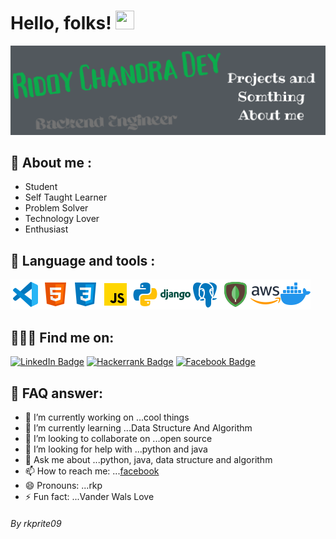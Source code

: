 <!-- introduce myself -->
# Hello, folks! <img src="https://raw.githubusercontent.com/MartinHeinz/MartinHeinz/master/wave.gif" width="30px" height="30px" />
<!-- picture -->
![RIDOY](./Github_profile.png "Ridoy")
<!-- about me -->
## 🙋 About me :
<ul>
    <li>Student</li>
    <li>Self Taught Learner</li>
    <li>Problem Solver</li>
    <li>Technology Lover</li>
    <li>Enthusiast</li>
</ul>


<!-- Languages and  Tools-->
## 🔧 Language and tools : 
<p><a href="#"><img src="./icon/vsc.png" title="vs code"></a><a href="#"><img src="./icon/html.png" title="html"></a><a href="#"><img src="./icon/css.png" title="css"></a><a href="#"><img src="./icon/js.png" title="javascript"></a><a href="#"><img src="./icon/python.png" title="python"></a><a href="#"><img src="./icon/django.png" title="django"></a><a href="#"><img src="./icon/icons8-postgresql-48.png" title="postgre sql"></a><a href="#"><img src="./icon/mdb.png" title="mongo db"></a><a href="#"><img src="./icon/aws.png" title="aws"></a><a href="#"><img src="./icon/docker.png" title="docker"></a></P>

<!-- find me on -->
## 🕵🏾‍♂️ Find me on: 
<a href="https://www.linkedin.com/in/ridoy-chandra-dey-5466a7248/"><img src="https://img.shields.io/badge/LinkedIn-blue?style=for-the-badge&logo=linkedin&logoColor=white" alt="LinkedIn Badge"/></a>
<a href="https://www.hackerrank.com/RidoyChandraDey1"><img src="https://img.shields.io/badge/-Hackerrank-2EC866?style=for-the-badge&logo=HackerRank&logoColor=white" alt="Hackerrank Badge"/></a>
<a href="https://www.facebook.com/ridoychandra.dey.77"><img src="https://img.shields.io/badge/Facebook-1877F2?style=for-the-badge&logo=facebook&logoColor=white" alt="Facebook Badge"/></a>
    
<!-- few asked questions answer -->
## 🤔 FAQ answer:

- 🔭 I’m currently working on ...cool things
- 🌱 I’m currently learning ...Data Structure And Algorithm
- 👯 I’m looking to collaborate on ...open source
- 🤔 I’m looking for help with ...python and java
- 💬 Ask me about ...python, java, data structure and algorithm
- 📫 How to reach me: ...[facebook](https://www.facebook.com/ridoychandra.dey.77)
- 😄 Pronouns: ...rkp
- ⚡ Fun fact: ...Vander Wals Love



<h6>By rkprite09 </h6>
